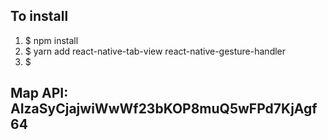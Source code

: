 ## To install
1. $ npm install
2. $ yarn add react-native-tab-view react-native-gesture-handler
3. $


## Map API: AIzaSyCjajwiWwWf23bKOP8muQ5wFPd7KjAgf64
